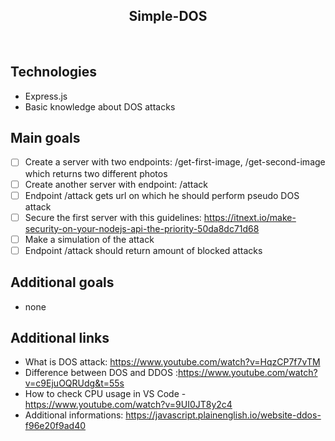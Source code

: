 <h2 align="center"> Simple-DOS </h2>

<br>

## Technologies

- Express.js
- Basic knowledge about DOS attacks

## Main goals

- [ ] Create a server with two endpoints: /get-first-image, /get-second-image which returns two different photos
- [ ] Create another server with endpoint: /attack
- [ ] Endpoint /attack gets url on which he should perform pseudo DOS attack
- [ ] Secure the first server with this guidelines: https://itnext.io/make-security-on-your-nodejs-api-the-priority-50da8dc71d68
- [ ] Make a simulation of the attack
- [ ] Endpoint /attack should return amount of blocked attacks

## Additional goals

- none

## Additional links

- What is DOS attack: https://www.youtube.com/watch?v=HqzCP7f7vTM
- Difference between DOS and DDOS :https://www.youtube.com/watch?v=c9EjuOQRUdg&t=55s
- How to check CPU usage in VS Code - https://www.youtube.com/watch?v=9UI0JT8y2c4
- Additional informations: https://javascript.plainenglish.io/website-ddos-f96e20f9ad40
